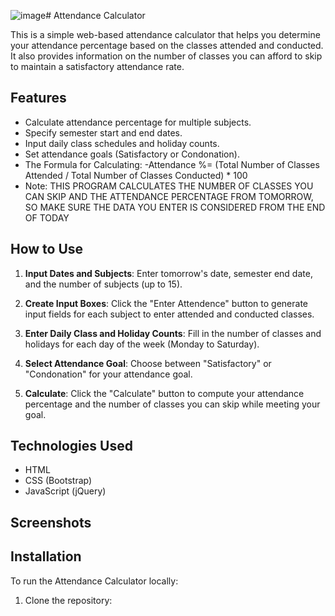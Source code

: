 ![image](https://github.com/Abhighna-2207/Course_Attendance_Calculator/assets/151511020/f33a80c8-9c05-4909-a404-43de1374807f)# Attendance Calculator

This is a simple web-based attendance calculator that helps you determine your attendance percentage based on the classes attended and conducted. It also provides information on the number of classes you can afford to skip to maintain a satisfactory attendance rate.

## Features

- Calculate attendance percentage for multiple subjects.
- Specify semester start and end dates.
- Input daily class schedules and holiday counts.
- Set attendance goals (Satisfactory or Condonation).
- The Formula for Calculating:
      -Attendance %= (Total Number of Classes Attended / Total Number of Classes Conducted) * 100
- Note: THIS PROGRAM CALCULATES THE NUMBER OF CLASSES YOU CAN SKIP AND THE ATTENDANCE PERCENTAGE FROM TOMORROW, SO MAKE SURE THE DATA YOU ENTER IS CONSIDERED FROM THE END OF TODAY

## How to Use

1. **Input Dates and Subjects**: Enter tomorrow's date, semester end date, and the number of subjects (up to 15).

2. **Create Input Boxes**: Click the "Enter Attendence" button to generate input fields for each subject to enter attended and conducted classes.

3. **Enter Daily Class and Holiday Counts**: Fill in the number of classes and holidays for each day of the week (Monday to Saturday).

4. **Select Attendance Goal**: Choose between "Satisfactory" or "Condonation" for your attendance goal.

5. **Calculate**: Click the "Calculate" button to compute your attendance percentage and the number of classes you can skip while meeting your goal.

## Technologies Used

- HTML
- CSS (Bootstrap)
- JavaScript (jQuery)

## Screenshots




## Installation

To run the Attendance Calculator locally:

1. Clone the repository:
